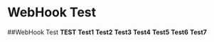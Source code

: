 # WebHook Test
##WebHook Test
**TEST**
**Test1**
**Test2**
**Test3**
**Test4**
**Test5**
**Test6**
**Test7**
